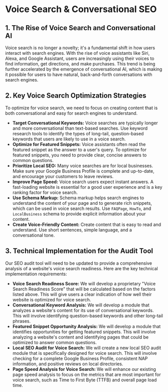 # Voice Search & Conversational SEO

## 1. The Rise of Voice Search and Conversational AI

Voice search is no longer a novelty; it's a fundamental shift in how users interact with search engines. With the rise of voice assistants like Siri, Alexa, and Google Assistant, users are increasingly using their voices to find information, get directions, and make purchases. This trend is being further accelerated by the emergence of conversational AI, which is making it possible for users to have natural, back-and-forth conversations with search engines.

## 2. Key Voice Search Optimization Strategies

To optimize for voice search, we need to focus on creating content that is both conversational and easy for search engines to understand.

- **Target Conversational Keywords:** Voice searches are typically longer and more conversational than text-based searches. Use keyword research tools to identify the types of long-tail, question-based keywords that users are likely to use in a voice search.
- **Optimize for Featured Snippets:** Voice assistants often read the featured snippet as the answer to a user's query. To optimize for featured snippets, you need to provide clear, concise answers to common questions.
- **Prioritize Local SEO:** Many voice searches are for local businesses. Make sure your Google Business Profile is complete and up-to-date, and encourage your customers to leave reviews.
- **Improve Page Speed:** Voice search users expect instant answers. A fast-loading website is essential for a good user experience and is a key ranking factor for voice search.
- **Use Schema Markup:** Schema markup helps search engines to understand the content of your page and to generate rich snippets, which can be used in voice search results. Use `FAQPage`, `HowTo`, and `LocalBusiness` schema to provide explicit information about your content.
- **Create Voice-Friendly Content:** Create content that is easy to read and understand. Use short sentences, simple language, and a conversational tone.

## 3. Technical Implementation for the Audit Tool

Our SEO audit tool will need to be updated to provide a comprehensive analysis of a website's voice search readiness. Here are the key technical implementation requirements:

- **Voice Search Readiness Score:** We will develop a proprietary "Voice Search Readiness Score" that will be calculated based on the factors listed above. This will give users a clear indication of how well their website is optimized for voice search.
- **Conversational Keyword Analysis:** We will develop a module that analyzes a website's content for its use of conversational keywords. This will involve identifying question-based keywords and other long-tail phrases.
- **Featured Snippet Opportunity Analysis:** We will develop a module that identifies opportunities for getting featured snippets. This will involve analyzing a website's content and identifying pages that could be optimized to answer common questions.
- **Local SEO Audit for Voice Search:** We will create a new local SEO audit module that is specifically designed for voice search. This will involve checking for a complete Google Business Profile, consistent NAP information, and positive reviews on local directories.
- **Page Speed Analysis for Voice Search:** We will enhance our existing page speed analysis to focus on the metrics that are most important for voice search, such as Time to First Byte (TTFB) and overall page load time.
